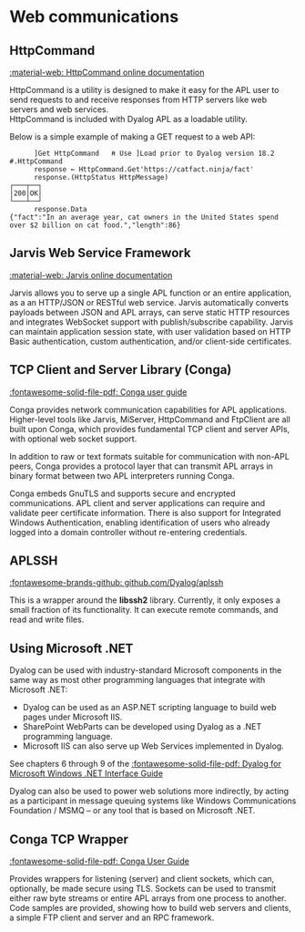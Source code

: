 # Web communications

## HttpCommand 
[:material-web: HttpCommand online documentation](https://dyalog.github.io/HttpCommand/)

HttpCommand is a utility is designed to make it easy for the APL user to send requests to and receive responses from HTTP servers like web servers and web services.  
HttpCommand is included with Dyalog APL as a loadable utility.

Below is a simple example of making a GET request to a web API:

```APL
      ]Get HttpCommand   ⍝ Use ]Load prior to Dyalog version 18.2
#.HttpCommand
      response ← HttpCommand.Get'https://catfact.ninja/fact'
      response.(HttpStatus HttpMessage)
┌───┬──┐
│200│OK│
└───┴──┘
      response.Data
{"fact":"In an average year, cat owners in the United States spend over $2 billion on cat food.","length":86}
```

## Jarvis Web Service Framework
[:material-web: Jarvis online documentation](https://dyalog.github.io/Jarvis/)

Jarvis allows you to serve up a single APL function or an entire application, as a an HTTP/JSON or RESTful web service. Jarvis automatically converts payloads between JSON and APL arrays, can serve static HTTP resources and integrates WebSocket support with publish/subscribe capability. Jarvis can maintain application session state, with user validation based on HTTP Basic authentication, custom authentication, and/or client-side certificates.

## TCP Client and Server Library (Conga)
[:fontawesome-solid-file-pdf: Conga user guide](https://docs.dyalog.com/latest/Conga%20User%20Guide.pdf)

Conga provides network communication capabilities for APL applications. Higher-level tools like Jarvis, MiServer, HttpCommand and FtpClient are all built upon Conga, which provides fundamental TCP client and server APIs, with optional web socket support.

In addition to raw or text formats suitable for communication with non-APL peers, Conga provides a protocol layer that can transmit APL arrays in binary format between two APL interpreters running Conga.

Conga embeds GnuTLS and supports secure and encrypted communications. APL client and server applications can require and validate peer certificate information. There is also support for Integrated Windows Authentication, enabling identification of users who already logged into a domain controller without re-entering credentials.

## APLSSH
[:fontawesome-brands-github: github.com/Dyalog/aplssh](https://github.com/Dyalog/aplssh)

This is a wrapper around the **libssh2** library. Currently, it only exposes a small fraction of its functionality. It can execute remote commands, and read and write files.


## Using Microsoft .NET
Dyalog can be used with industry-standard Microsoft components in the same way as most other programming languages that integrate with Microsoft .NET:

- Dyalog can be used as an ASP.NET scripting language to build web pages under Microsoft IIS.
- SharePoint WebParts can be developed using Dyalog as a .NET programming language.
- Microsoft IIS can also serve up Web Services implemented in Dyalog.

See chapters 6 through 9 of the [:fontawesome-solid-file-pdf: Dyalog for Microsoft Windows .NET Interface Guide](https://docs.dyalog.com/latest/Dyalog%20for%20Microsoft%20Windows%20.NET%20Framework%20Interface%20Guide.pdf)

Dyalog can also be used to power web solutions more indirectly, by acting as a participant in message queuing systems like Windows Communications Foundation / MSMQ – or any tool that is based on Microsoft .NET.

## Conga TCP Wrapper
[:fontawesome-solid-file-pdf: Conga User Guide](http://docs.dyalog.com/latest/Conga%20User%20Guide.pdf)

Provides wrappers for listening (server) and client sockets, which can, optionally, be made secure using TLS. Sockets can be used to transmit either raw byte streams or entire APL arrays from one process to another. Code samples are provided, showing how to build web servers and clients, a simple FTP client and server and an RPC framework.